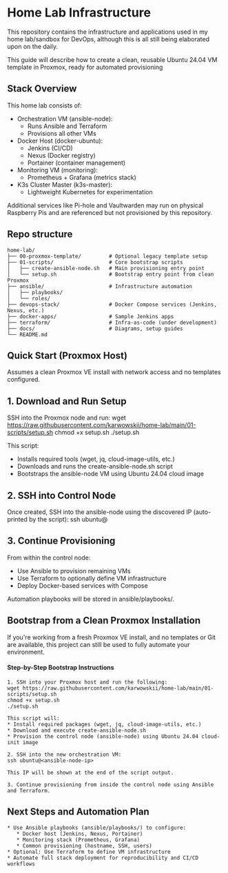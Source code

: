 # Home Lab Infrastructure

This repository contains the infrastructure and applications used in my home lab/sandbox for DevOps, although this is all still being elaborated upon on the daily.

This guide will describe how to create a clean, reusable Ubuntu 24.04 VM template in Proxmox, ready for automated provisioning 

## Stack Overview

This home lab consists of:

   - Orchestration VM (ansible-node):
       * Runs Ansible and Terraform
       * Provisions all other VMs
   - Docker Host (docker-ubuntu):
       * Jenkins (CI/CD)
       * Nexus (Docker registry)
       * Portainer (container management)
   - Monitoring VM (monitoring):
       * Prometheus + Grafana (metrics stack)
   - K3s Cluster Master (k3s-master):
       * Lightweight Kubernetes for experimentation

Additional services like Pi-hole and Vaultwarden may run on physical Raspberry Pis and are referenced but not provisioned by this repository.

## Repo structure

	home-lab/
	├── 00-proxmox-template/         # Optional legacy template setup
	├── 01-scripts/                  # Core bootstrap scripts
	│   ├── create-ansible-node.sh   # Main provisioning entry point
	│   └── setup.sh                 # Bootstrap entry point from clean Proxmox
	├── ansible/                     # Infrastructure automation
	│   ├── playbooks/
	│   └── roles/
	├── devops-stack/                # Docker Compose services (Jenkins, Nexus, etc.)
	├── docker-apps/                 # Sample Jenkins apps
	├── terraform/                   # Infra-as-code (under development)
	├── docs/                        # Diagrams, setup guides
	└── README.md

## Quick Start (Proxmox Host)

Assumes a clean Proxmox VE install with network access and no templates configured.

## 1. Download and Run Setup

SSH into the Proxmox node and run:
	wget https://raw.githubusercontent.com/karwowskii/home-lab/main/01-scripts/setup.sh
	chmod +x setup.sh
	./setup.sh

This script:
   * Installs required tools (wget, jq, cloud-image-utils, etc.)
   * Downloads and runs the create-ansible-node.sh script
   * Bootstraps the ansible-node VM using Ubuntu 24.04 cloud image

## 2. SSH into Control Node

Once created, SSH into the ansible-node using the discovered IP (auto-printed by the script):
	ssh ubuntu@<ansible-node-ip>

## 3. Continue Provisioning

From within the control node:
   * Use Ansible to provision remaining VMs
   * Use Terraform to optionally define VM infrastructure
   * Deploy Docker-based services with Compose

Automation playbooks will be stored in ansible/playbooks/.

## Bootstrap from a Clean Proxmox Installation

If you're working from a fresh Proxmox VE install, and no templates or Git are available, this project can still be used to fully automate your environment.

#### Step-by-Step Bootstrap Instructions

    1. SSH into your Proxmox host and run the following:
	wget https://raw.githubusercontent.com/karwowskii/home-lab/main/01-scripts/setup.sh
	chmod +x setup.sh
	./setup.sh

    This script will:
    * Install required packages (wget, jq, cloud-image-utils, etc.)
    * Download and execute create-ansible-node.sh
    * Provision the control node (ansible-node) using Ubuntu 24.04 cloud-init image

    2. SSH into the new orchestration VM:
	ssh ubuntu@<ansible-node-ip>

    This IP will be shown at the end of the script output.

    3. Continue provisioning from inside the control node using Ansible and Terraform.

## Next Steps and Automation Plan

    * Use Ansible playbooks (ansible/playbooks/) to configure:
       * Docker host (Jenkins, Nexus, Portainer)
       * Monitoring stack (Prometheus, Grafana)
       * Common provisioning (hostname, SSH, users)
    * Optional: Use Terraform to define VM infrastructure
    * Automate full stack deployment for reproducibility and CI/CD workflows
